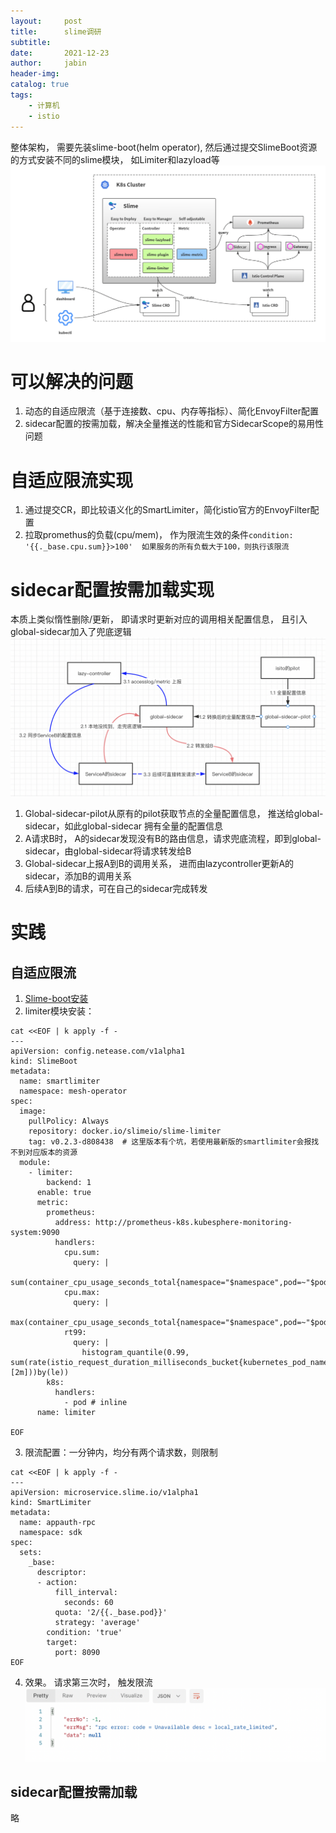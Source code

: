 ```yaml
---
layout:     post
title:      slime调研
subtitle:   
date:       2021-12-23
author:     jabin
header-img: 
catalog: true
tags:
    - 计算机
    - istio
---
```


整体架构， 需要先装slime-boot(helm operator), 然后通过提交SlimeBoot资源的方式安装不同的slime模块， 如Limiter和lazyload等
![图片描述](/img/slime-arc.png)
# 可以解决的问题
1. 动态的自适应限流（基于连接数、cpu、内存等指标）、简化EnvoyFilter配置
2. sidecar配置的按需加载，解决全量推送的性能和官方SidecarScope的易用性问题

# 自适应限流实现
1. 通过提交CR，即比较语义化的SmartLimiter，简化istio官方的EnvoyFilter配置
2. 拉取promethus的负载(cpu/mem)， 作为限流生效的条件`condition: '{{._base.cpu.sum}}>100'  如果服务的所有负载大于100，则执行该限流`

#  sidecar配置按需加载实现
本质上类似惰性删除/更新， 即请求时更新对应的调用相关配置信息， 且引入global-sidecar加入了兜底逻辑
![图片描述](/img/slime-lazy.png)
1. Global-sidecar-pilot从原有的pilot获取节点的全量配置信息， 推送给global-sidecar，如此global-sidecar 拥有全量的配置信息
2. A请求B时， A的sidecar发现没有B的路由信息，请求兜底流程，即到global-sidecar，由global-sidecar将请求转发给B
3. Global-sidecar上报A到B的调用关系， 进而由lazycontroller更新A的sidecar，添加B的调用关系
4. 后续A到B的请求，可在自己的sidecar完成转发

# 实践
## 自适应限流
1. [Slime-boot安装](https://github.com/slime-io/slime/blob/master/doc/zh/slime-boot.md)
2. limiter模块安装：

```
cat <<EOF | k apply -f -
---
apiVersion: config.netease.com/v1alpha1
kind: SlimeBoot
metadata:
  name: smartlimiter
  namespace: mesh-operator
spec:
  image:
    pullPolicy: Always
    repository: docker.io/slimeio/slime-limiter
    tag: v0.2.3-d808438  # 这里版本有个坑，若使用最新版的smartlimiter会报找不到对应版本的资源
  module:
    - limiter:
        backend: 1
      enable: true
      metric:
        prometheus:
          address: http://prometheus-k8s.kubesphere-monitoring-system:9090
          handlers:
            cpu.sum:
              query: |
                sum(container_cpu_usage_seconds_total{namespace="$namespace",pod=~"$pod_name",image=""})
            cpu.max:
              query: |
                max(container_cpu_usage_seconds_total{namespace="$namespace",pod=~"$pod_name",image=""})
            rt99:
              query: |
                histogram_quantile(0.99, sum(rate(istio_request_duration_milliseconds_bucket{kubernetes_pod_name=~"$pod_name"}[2m]))by(le))
        k8s:
          handlers:
            - pod # inline
      name: limiter

EOF

```

3. 限流配置：一分钟内，均分有两个请求数，则限制

```
cat <<EOF | k apply -f -
---
apiVersion: microservice.slime.io/v1alpha1
kind: SmartLimiter
metadata:
  name: appauth-rpc
  namespace: sdk
spec:
  sets:
    _base:
      descriptor:
      - action:
          fill_interval:
            seconds: 60
          quota: '2/{{._base.pod}}'
          strategy: 'average'  
        condition: 'true'
        target:
          port: 8090
EOF
```

4. 效果。 请求第三次时， 触发限流
![图片描述](/img/slime-pratice.png)

## sidecar配置按需加载
略


